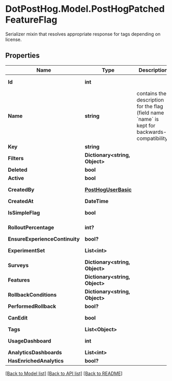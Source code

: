 # DotPostHog.Model.PostHogPatchedFeatureFlag
Serializer mixin that resolves appropriate response for tags depending on license.

## Properties

Name | Type | Description | Notes
------------ | ------------- | ------------- | -------------
**Id** | **int** |  | [optional] [readonly] 
**Name** | **string** | contains the description for the flag (field name &#x60;name&#x60; is kept for backwards-compatibility) | [optional] 
**Key** | **string** |  | [optional] 
**Filters** | **Dictionary&lt;string, Object&gt;** |  | [optional] 
**Deleted** | **bool** |  | [optional] 
**Active** | **bool** |  | [optional] 
**CreatedBy** | [**PostHogUserBasic**](PostHogUserBasic.md) |  | [optional] [readonly] 
**CreatedAt** | **DateTime** |  | [optional] 
**IsSimpleFlag** | **bool** |  | [optional] [readonly] 
**RolloutPercentage** | **int?** |  | [optional] [readonly] 
**EnsureExperienceContinuity** | **bool?** |  | [optional] 
**ExperimentSet** | **List&lt;int&gt;** |  | [optional] [readonly] 
**Surveys** | **Dictionary&lt;string, Object&gt;** |  | [optional] [readonly] 
**Features** | **Dictionary&lt;string, Object&gt;** |  | [optional] [readonly] 
**RollbackConditions** | **Dictionary&lt;string, Object&gt;** |  | [optional] 
**PerformedRollback** | **bool?** |  | [optional] 
**CanEdit** | **bool** |  | [optional] [readonly] 
**Tags** | **List&lt;Object&gt;** |  | [optional] 
**UsageDashboard** | **int** |  | [optional] [readonly] 
**AnalyticsDashboards** | **List&lt;int&gt;** |  | [optional] 
**HasEnrichedAnalytics** | **bool?** |  | [optional] 

[[Back to Model list]](../README.md#documentation-for-models) [[Back to API list]](../README.md#documentation-for-api-endpoints) [[Back to README]](../README.md)


